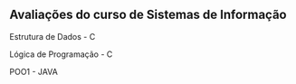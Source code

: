 <h2>Avaliações do curso de Sistemas de Informação</h2>



Estrutura de Dados - C

Lógica de Programação - C

POO1 - JAVA

